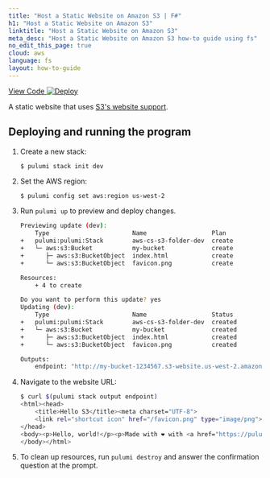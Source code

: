 ```yaml
---
title: "Host a Static Website on Amazon S3 | F#"
h1: "Host a Static Website on Amazon S3"
linktitle: "Host a Static Website on Amazon S3"
meta_desc: "Host a Static Website on Amazon S3 how-to guide using fs"
no_edit_this_page: true
cloud: aws
language: fs
layout: how-to-guide
---
```


<!-- WARNING: this page was generated by a tool. Do not edit it by hand. -->
<!-- To change it, please see https://github.com/pulumi/docs/tree/master/tools/mktutorial. -->

<p class="mb-4 flex">
    <a class="flex flex-wrap items-center rounded text-xs text-white bg-blue-600 border-2 border-blue-600 px-2 mr-2 whitespace-no-wrap hover:text-white" style="height: 32px" href="https://github.com/pulumi/examples/tree/master/aws-fs-s3-folder" target="_blank">
        <span><i class="fab fa-github pr-2"></i> View Code</span>
    </a>
    <a href="https://app.pulumi.com/new?template=https://github.com/pulumi/examples/blob/master/aws-fs-s3-folder/README.md" target="_blank">
        <img src="https://get.pulumi.com/new/button.svg" alt="Deploy">
    </a>
</p>


A static website that uses [S3's website support](https://docs.aws.amazon.com/AmazonS3/latest/dev/WebsiteHosting.html).

## Deploying and running the program

1.  Create a new stack:

    ```bash
    $ pulumi stack init dev
    ```

1.  Set the AWS region:

    ```
    $ pulumi config set aws:region us-west-2
    ```

1.  Run `pulumi up` to preview and deploy changes.

    ```bash
    Previewing update (dev):
        Type                       Name                  Plan       
    +   pulumi:pulumi:Stack        aws-cs-s3-folder-dev  create     
    +   └─ aws:s3:Bucket           my-bucket             create     
    +      ├─ aws:s3:BucketObject  index.html            create     
    +      └─ aws:s3:BucketObject  favicon.png           create     
    
    Resources:
        + 4 to create

    Do you want to perform this update? yes
    Updating (dev):
        Type                       Name                  Status      
    +   pulumi:pulumi:Stack        aws-cs-s3-folder-dev  created     
    +   └─ aws:s3:Bucket           my-bucket             created     
    +      ├─ aws:s3:BucketObject  index.html            created     
    +      └─ aws:s3:BucketObject  favicon.png           created     
    
    Outputs:
        endpoint: "http://my-bucket-1234567.s3-website.us-west-2.amazonaws.com"
    ```

1.  Navigate to the website URL:

    ```bash
    $ curl $(pulumi stack output endpoint)
    <html><head>
        <title>Hello S3</title><meta charset="UTF-8">
        <link rel="shortcut icon" href="/favicon.png" type="image/png">
    </head>
    <body><p>Hello, world!</p><p>Made with ❤️ with <a href="https://pulumi.com">Pulumi</a></p>
    </body></html>
    ```

1.  To clean up resources, run `pulumi destroy` and answer the confirmation question at the prompt.

